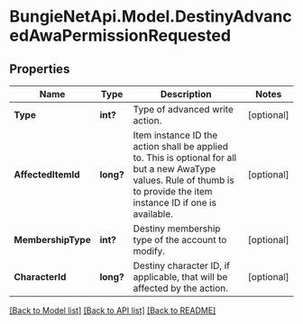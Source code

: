 # BungieNetApi.Model.DestinyAdvancedAwaPermissionRequested
## Properties

Name | Type | Description | Notes
------------ | ------------- | ------------- | -------------
**Type** | **int?** | Type of advanced write action. | [optional] 
**AffectedItemId** | **long?** | Item instance ID the action shall be applied to. This is optional for all but a new AwaType values. Rule of thumb is to provide the item instance ID if one is available. | [optional] 
**MembershipType** | **int?** | Destiny membership type of the account to modify. | [optional] 
**CharacterId** | **long?** | Destiny character ID, if applicable, that will be affected by the action. | [optional] 

[[Back to Model list]](../README.md#documentation-for-models) [[Back to API list]](../README.md#documentation-for-api-endpoints) [[Back to README]](../README.md)


